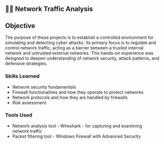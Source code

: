 <h2>👨‍💻 Network Traffic Analysis</h2>

## Objective

The purpose of these projects is to establish a controlled environment for simulating and detecting cyber attacks. Its primary focus is to regulate and control network traffic, acting as a barrier between a trusted internal network and untrusted external networks. This hands-on experience was designed to deepen understanding of network security, attack patterns, and defensive strategies.

### Skills Learned

- Network security fundamentals
- Firewall functionalities and how they operate to protect networks
- Network protocols and how they are handled by firewalls
- Risk assessment

### Tools Used

- Network analysis tool - Wireshark - for capturing and examining network traffic
- Packet filtering tool - Windows Firewall with Advanced Security
